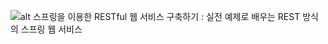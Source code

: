 ![alt 스프링을 이용한 RESTful 웹 서비스 구축하기 : 실전 예제로 배우는 REST 방식의 스프링 웹 서비스](http://image.hanbit.co.kr/ebookcover/m_9788968486890.gif)
